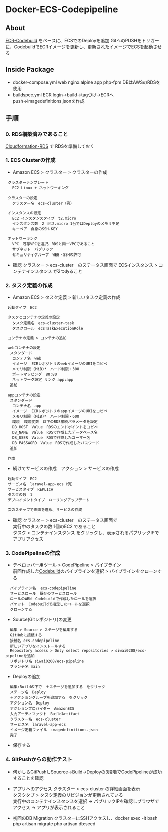 # **Docker-ECS-Codepipeline**

## **About**

[ECR-Codebuild](https://github.com/siwai0208/ecr-codebuild) をベースに、ECSでのDeployを追加
  GitへのPUSHをトリガーに、CodebuildでECRイメージを更新し、更新されたイメージでECSを起動させる

## **Inside Package**
 * docker-compose.yml
     web nginx:alpine
     app php-fpm
     DBはAWSのRDSを使用
 * buildspec.yml
     ECR login→build→tagづけ→ECRへpush→imagedefinitions.jsonを作成

## **手順**

### 0. RDS構築済みであること

[Cloudformation-RDS](https://github.com/siwai0208/cloudformation/tree/main/rds) で RDSを準備しておく

### 1. ECS Clusterの作成

* Amazon ECS > クラスター > クラスターの作成
```
 クラスターテンプレート
   EC2 Linux + ネットワーキング
  
 クラスターの設定
   クラスター名　ecs-cluster（例）
  
 インスタンスの設定
   EC2 インスタンスタイプ　t2.micro
   インスタンス数　2 ※t2.micro 1台ではDeployのメモリ不足
   キーペア　自身のSSH-KEY
  
 ネットワーキング
   VPC　既存VPCを選択、RDSと同一VPCであること
   サブネット　パブリック
   セキュリティグループ　WEB・SSHの許可
```

* 確認
  クラスター > ecs-cluster　のステータス画面で ECSインスタンス > コンテナインスタンス が2つあること

### 2. タスク定義の作成

* Amazon ECS > タスク定義 > 新しいタスク定義の作成
```
 起動タイプ　EC2
  
 タスクとコンテナの定義の設定
   タスク定義名　ecs-cluster-task
   タスクロール　ecsTaskExecutionRole
  
 コンテナの定義 > コンテナの追加
  
 webコンテナの設定
  スタンダード
   コンテナ名　web
   イメージ  ECRレポジトリのwebイメージのURIをコピペ
   メモリ制限 (MiB)*　ハード制限・300
   ポートマッピング　80:80
   ネットワーク設定 リンク app:app
  追加
  
 appコンテナの設定
  スタンダード
   コンテナ名　app
   イメージ  ECRレポジトリのappイメージのURIをコピペ
   メモリ制限 (MiB)*　ハード制限・600
   環境  環境変数　以下のRDS接続パラメータを設定
   DB_HOST　Value　RDSのエンドポイントをコピペ
   DB_NAME　Value　RDSで作成したデータベース名
   DB_USER　Value　RDSで作成したユーザー名
   DB_PASSWORD　Value　RDSで作成したパスワード
  追加

 作成
```

* 続けてサービスの作成　アクション > サービスの作成
```
 起動タイプ　EC2
 サービス名　laravel-app-ecs（例）
 サービスタイプ　REPLICA
 タスクの数　1
 デプロイメントタイプ　ローリングアップデート
  
 次のステップで画面を進め、サービスの作成
``` 

* 確認
  クラスター > ecs-cluster　のステータス画面で
<br>実行中のタスクの数 1個のEC2 であること
<br>タスク > コンテナインスタンス をクリックし、表示されるパブリックIPでアプリアクセス

### 3. CodePipelineの作成

* デベロッパー用ツール > CodePipeline > パイプライン<br>
  前回作成した[Codebuild](https://github.com/siwai0208/ecr-codebuild)のパイプラインを選択 > パイプラインをクローンする
``` 
  パイプライン名  ecs-codepipeline
  サービスロール　既存のサービスロール
  ロールのARN　Codebuildで作成したロールを選択
  バケット　Codebuildで指定したロールを選択
  クローンする
```
* Source(Gitレポジトリ)の変更
```
  編集 > Source > ステージを編集する
  GitHubに接続する
  接続名 ecs-codepipeline
  新しいアプリをインストールする
  Repository access > Only select repositories > siwai0208/ecs-pipelineを追加
  リポジトリ名 siwai0208/ecs-pipeline
  ブランチ名 main
```
* Deployの追加
```
  編集:Buildの下で　＋ステージを追加する　をクリック
  ステージ名　Deploy
  ＋アクショングループを追加する　をクリック
  アクション名　Deploy
  アクションプロバイダー　AmazonECS
  入力アーティファクト　BuildArtifact
  クラスター名　ecs-cluster
  サービス名　laravel-app-ecs
  イメージ定義ファイル　imagedefinitions.json
  完了
```
* 保存する

### 4. GitPushからの動作テスト

* 何かしらGitPushしSoucrce->Build->Deployの3段階でCodePipelineが成功することを確認

* アプリへのアクセス
  クラスター > ecs-cluster の詳細画面を表示
<br>タスクタブ > タスク定義のリビジョンが更新されている
<br>実行中のコンテナインスタンスを選択 -> パブリックIPを確認しブラウザでアクセス -> アプリが表示されること

* 初回のDB Migration
  クラスターにSSHアクセスし、docker exec -it <CONTAINER ID> bash
  php artisan migrate
  php artisan db:seed

